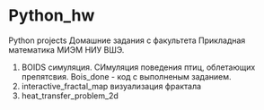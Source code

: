 # Python_hw
Python projects
Домашние задания с факультета Прикладная математика МИЭМ НИУ ВШЭ. 

1. BOIDS симуляция. СИмуляция поведения птиц, облетающих препятсвия. Bois_done - код с выполненым заданием. 
2. interactive_fractal_map  визуализация фрактала
3. heat_transfer_problem_2d
